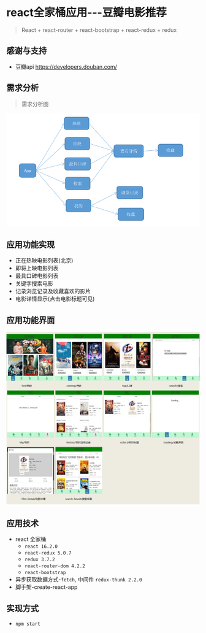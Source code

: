 # react全家桶应用---豆瓣电影推荐

> React + react-router + react-bootstrap + react-redux + redux 

## 感谢与支持

- 豆瓣api https://developers.douban.com/

## 需求分析

> 需求分析图

![UI](https://github.com/Pan-Rong/myProjects/blob/master/React/reactFamily-demo-effect-pictures/需求分析图.png)

## 应用功能实现

- 正在热映电影列表(北京)
- 即将上映电影列表
- 最具口碑电影列表
- 关键字搜索电影
- 记录浏览记录及收藏喜欢的影片
- 电影详情显示(点击电影标题可见)

## 应用功能界面

![UI](https://github.com/Pan-Rong/myProjects/blob/master/React/reactFamily-demo-effect-pictures/效果图.png)

## 应用技术

- react 全家桶
    + `react 16.2.0`
    + `react-redux 5.0.7`
    + `redux 3.7.2`
    + `react-router-dom 4.2.2`
    + `react-bootstrap `
- 异步获取数据方式-`fetch`, 中间件 `redux-thunk 2.2.0`
- 脚手架-create-react-app

## 实现方式

- `npm start `
